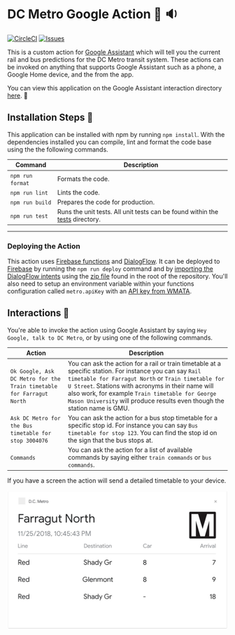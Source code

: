 # DC Metro Google Action 🚉 🔉

[![CircleCI](https://circleci.com/gh/JamesIves/dc-metro-google-assistant-action/tree/master.svg?style=svg)](https://circleci.com/gh/JamesIves/dc-metro-google-assistant-action/tree/master) [![Issues](https://img.shields.io/github/issues/JamesIves/dc-metro-google-assistant-action.svg)](https://github.com/JamesIves/dc-metro-google-assistant-action/issues)

This is a custom action for [Google Assistant](https://assistant.google.com/) which will tell you the current rail and bus predictions for the DC Metro transit system. These actions can be invoked on anything that supports Google Assistant such as a phone, a Google Home device, and the from the app.

You can view this application on the Google Assistant interaction directory [here](https://jamesiv.es). 📡

## Installation Steps 💽
This application can be installed with npm by running `npm install`. With the dependencies installed you can compile, lint and format the code base using the the following commands.

| Command | Description |
| ------------- | ------------- |
| `npm run format` | Formats the code. |
| `npm run lint` | Lints the code. |
| `npm run build` | Prepares the code for production. |
| `npm run test` | Runs the unit tests. All unit tests can be found within the [tests](functions/src/tests) directory. |

---

### Deploying the Action
This action uses [Firebase functions](https://firebase.google.com/docs/functions/) and [DialogFlow](https://dialogflow.com/). It can be deployed to [Firebase](https://firebase.google.com/) by running the `npm run deploy` command and by [importing the DialogFlow intents](https://dialogflow.com/docs/agents/export-import-restore) using the [zip file](DC-Metro.zip) found in the root of the repository. You'll also need to setup an environment variable within your functions configuration called `metro.apiKey` with an [API key from WMATA](https://developer.wmata.com/).


## Interactions 💬
You're able to invoke the action using Google Assistant by saying `Hey Google, talk to DC Metro`, or by using one of the following commands.

| Action | Description |
| ------------- | ------------- |
| `Ok Google, Ask DC Metro for the Train timetable for Farragut North`  | You can ask the action for a rail or train timetable at a specific station. For instance you can say `Rail timetable for Farragut North` or `Train timetable for U Street`. Stations with acronyms in their name will also work, for example `Train timetable for George Mason University` will produce results even though the station name is GMU. |
| `Ask DC Metro for the Bus timetable for stop 3004076`  | You can ask the action for a bus stop timetable for a specific stop id. For instance you can say `Bus timetable for stop 123`. You can find the stop id on the sign that the bus stops at. |
| `Commands`  | You can ask the action for a list of available commands by saying either `train commands` or `bus commands`.  |

If you have a screen the action will send a detailed timetable to your device.

![Screenshot](assets/screenshot.png)
